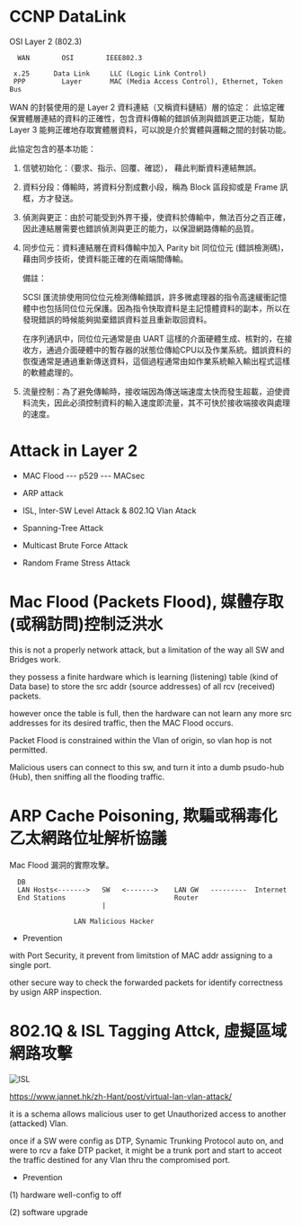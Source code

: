 # CCNP DataLink
OSI Layer 2 (802.3)


      WAN        OSI        IEEE802.3
                    
     x.25      Data Link     LLC (Logic Link Control)
     PPP         Layer       MAC (Media Access Control), Ethernet, Token Bus
     

WAN 的封裝使用的是 Layer 2 資料連結（又稱資料鏈結）層的協定：
此協定確保實體層連結的資料的正確性，包含資料傳輸的錯誤偵測與錯誤更正功能，幫助 Layer 3 能夠正確地存取實體層資料，可以說是介於實體與邏輯之間的封裝功能。

此協定包含的基本功能：

1. 信號初始化：（要求、指示、回覆、確認）， 藉此判斷資料連結無誤。

2. 資料分段：傳輸時，將資料分割成數小段，稱為 Block 區段抑或是 Frame 訊框，方才發送。 

3. 偵測與更正：由於可能受到外界干擾，使資料於傳輸中，無法百分之百正確，因此連結層需要也錯誤偵測與更正的能力，以保證網路傳輸的品質。

4. 同步位元：資料連結層在資料傳輸中加入 Parity bit 同位位元 (錯誤檢測碼)，藉由同步技術，使資料能正確的在兩端間傳輸。

   備註：
   
   SCSI 匯流排使用同位位元檢測傳輸錯誤，許多微處理器的指令高速緩衝記憶體中也包括同位位元保護。因為指令快取資料是主記憶體資料的副本，所以在發現錯誤的時候能夠拋棄錯誤資料並且重新取回資料。
   
   在序列通訊中，同位位元通常是由 UART 這樣的介面硬體生成、核對的，在接收方，通過介面硬體中的暫存器的狀態位傳給CPU以及作業系統。錯誤資料的恢復通常是通過重新傳送資料，這個過程通常由如作業系統輸入輸出程式這樣的軟體處理的。 

5. 流量控制：為了避免傳輸時，接收端因為傳送端速度太快而發生超載，迫使資料流失，因此必須控制資料的輸入速度即流量，其不可快於接收端接收與處理的速度。

# Attack in Layer 2

* MAC Flood --- p529 --- MACsec

* ARP attack

* ISL, Inter-SW Level Attack & 802.1Q Vlan Atack

* Spanning-Tree Attack

* Multicast Brute Force Attack

* Random Frame Stress Attack

# Mac Flood (Packets Flood), 媒體存取(或稱訪問)控制泛洪水

this is not a properly network attack, but a limitation of the way all SW and Bridges work.

they possess a finite hardware which is learning (listening) table (kind of Data base) to store the src addr (source addresses) of all rcv (received) packets.

however once the table is full, then the hardware can not learn any more src addresses for its desired traffic, then the MAC Flood occurs.

Packet Flood is constrained within the Vlan of origin, so vlan hop is not permitted.

Malicious users can connect to this sw, and turn it into a dumb psudo-hub (Hub), then sniffing all the flooding traffic.

# ARP Cache Poisoning, 欺騙或稱毒化乙太網路位址解析協議

Mac Flood 漏洞的實際攻擊。

      DB
      LAN Hosts<------->   SW   <------->    LAN GW   ---------  Internet
      End Stations                           Router
                           |
                               
                    LAN Malicious Hacker 
                      
 * Prevention
 
 with Port Security, it prevent from limitstion of MAC addr assigning to a single port.
 
 other secure way to check the forwarded packets for identify correctness by usign ARP inspection.
 
 # 802.1Q & ISL Tagging Attck, 虛擬區域網路攻擊
 
 ![ISL](https://www.jannet.hk/content/public/upload/vlan-attack/01.png)
 
https://www.jannet.hk/zh-Hant/post/virtual-lan-vlan-attack/

it is a schema allows malicious user to get Unauthorized access to another (attacked) Vlan.

once if a SW were config as DTP, Synamic Trunking Protocol auto on, and were to rcv a fake DTP packet, it might be a trunk port and start to acceot the traffic destined for any Vlan thru the compromised port.

 * Prevention
 
 (1) hardware well-config to off
 
 (2) software upgrade
